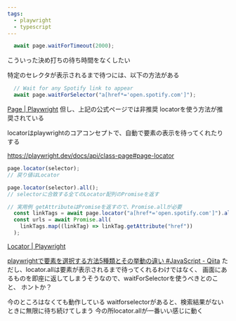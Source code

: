 ```yaml
---
tags:
  - playwright
  - typescript
---
```

```ts
  await page.waitForTimeout(2000);
```
こういった決め打ちの待ち時間をなくしたい

特定のセレクタが表示されるまで待つには、以下の方法がある
```ts
  // Wait for any Spotify link to appear
  await page.waitForSelector("a[href*='open.spotify.com']");
```

[Page | Playwright](https://playwright.dev/docs/api/class-page#page-wait-for-selector)
但し、上記の公式ページでは非推奨
locatorを使う方法が推奨されている

locatorはplaywrightのコアコンセプトで、自動で要素の表示を待ってくれたりする

https://playwright.dev/docs/api/class-page#page-locator
```ts
page.locator(selector);
// 戻り値はLocator

page.locator(selector).all();
// selectorに合致する全てのLocator配列のPromiseを返す

// 実用例 getAttributeはPromiseを返すので、Promise.allが必要
  const linkTags = await page.locator("a[href*='open.spotify.com']").all();
  const urls = await Promise.all(
    linkTags.map((linkTag) => linkTag.getAttribute("href"))
  );
```

[Locator | Playwright](https://playwright.dev/docs/api/class-locator)

[playwrightで要素を選択する方法5種類とその挙動の違い #JavaScript - Qiita](https://qiita.com/ko-he-8/items/85116e1d99ed4b176657)
ただし、locator.allは要素が表示されるまで待ってくれるわけではなく、
画面にあるものを即座に返してしまうそうなので、waitForSelectorを使うべきとのこと、
ホントか？

今のところはなくても動作している
waitforselectorがあると、検索結果がないときに無限に待ち続けてしまう
今の所locator.allが一番いい感じに動く
